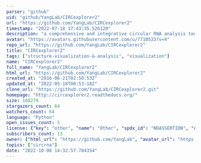 ```yaml
---
parser: "github"
uid: "github/YangLab/CIRCexplorer2"
url: "https://github.com/YangLab/CIRCexplorer2"
timestamp: "2022-07-18 17:43:35.526120"
description: "a comprehensive and integrative circular RNA analysis toolset."
avatar: "https://avatars.githubusercontent.com/u/7710533?v=4"
repo_url: "https://github.com/YangLab/CIRCexplorer2"
title: "CIRCexplorer2"
tags: ["structure-visualization-&-analysis", "visualization"]
name: "CIRCexplorer2"
full_name: "YangLab/CIRCexplorer2"
html_url: "https://github.com/YangLab/CIRCexplorer2"
created_at: "2016-06-21T02:50:53Z"
updated_at: "2022-05-18T00:53:18Z"
clone_url: "https://github.com/YangLab/CIRCexplorer2.git"
homepage: "http://circexplorer2.readthedocs.org/"
size: 168279
stargazers_count: 64
watchers_count: 64
language: "Python"
open_issues_count: 5
license: {"key": "other", "name": "Other", "spdx_id": "NOASSERTION", "url": null, "node_id": "MDc6TGljZW5zZTA="}
subscribers_count: 13
owner: {"html_url": "https://github.com/YangLab", "avatar_url": "https://avatars.githubusercontent.com/u/7710533?v=4", "login": "YangLab", "type": "Organization"}
topics: ["circrna"]
date: "2022-10-08 14:32:57.784354"
---
```

